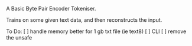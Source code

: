 A Basic Byte Pair Encoder Tokeniser.

Trains on some given text data, and then reconstructs the input.

To Do:
[ ] handle memory better for 1 gb txt file (ie text8)
[ ] CLI
[ ] remove the unsafe
